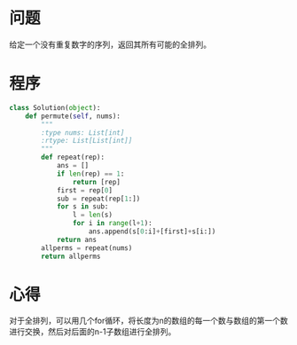# 问题
给定一个没有重复数字的序列，返回其所有可能的全排列。
# 程序

```Python
class Solution(object):
    def permute(self, nums):
        """
        :type nums: List[int]
        :rtype: List[List[int]]
        """
        def repeat(rep):
            ans = []
            if len(rep) == 1:
                return [rep]
            first = rep[0]
            sub = repeat(rep[1:])
            for s in sub:
                l = len(s)
                for i in range(l+1):
                    ans.append(s[0:i]+[first]+s[i:])
            return ans
        allperms = repeat(nums)
        return allperms
```
# 心得
对于全排列，可以用几个for循环，将长度为n的数组的每一个数与数组的第一个数进行交换，然后对后面的n-1子数组进行全排列。        